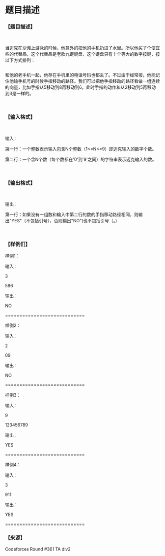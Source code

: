 # 题目描述


<h3>
【题目描述】
</h3>
<p>
<br/>
</p>
<p>
当迈克在沙滩上游泳的时候，他意外的把他的手机扔进了水里。所以他买了个便宜些的代替品，这个代替品是老款九键键盘，这个键盘只有十个等大的数字按键，按以下方式排列：
</p>
<img alt="" src="/upload/image/20160708/20160708213304_91624.png"/><br/>
<p>
和他的老手机一起，他存在手机里的电话号码也都丢了。不过由于经常按，他能记住他输手机号的时候手指移动的路径。我们可以把他手指移动的路径看做一组连续的向量，比如手指从5移动到8再移动到6，此时手指的动作和从2移动到5再移动到3是一样的。
</p>
<p>
<br/>
</p>
<h3>
【输入格式】
</h3>
<p>
<br/>
</p>
<p>
输入：
</p>
<p>
第一行：一个整数表示输入包含N个整数（1&lt;=N&lt;=9）即迈克输入的数字个数。
</p>
<p>
第二行：一个含N个数（每个数都在&#39;0&#39;到&#39;9&#39;之间）的字符串表示迈克输入的数。
</p>
<p>
<br/>
</p>
<h3>
【输出格式】
</h3>
<p>
<br/>
</p>
<p>
输出：
</p>
<p>
第一行：如果没有一组数和输入中第二行的数的手指移动路径相同，则输出&#34;YES&#34;（不包括引号），否则输出&#34;NO&#34;(也不包括引号（。)
</p>
<p>
<br/>
</p>
<h3>
【样例们】
</h3>
<p>
样例1：
</p>
<p>
输入：
</p>
<p>
3
</p>
<p>
586
</p>
<p>
输出：
</p>
<p>
NO
</p>
<p>
============================
</p>
<p>
样例2：
</p>
<p>
输入：
</p>
<p>
2
</p>
<p>
09
</p>
<p>
输出：
</p>
<p>
NO
</p>
<p>
============================
</p>
<p>
样例3：
</p>
<p>
输入：
</p>
<p>
9
</p>
<p>
123456789
</p>
<p>
输出：
</p>
<p>
YES
</p>
<p>
============================
</p>
<p>
样例4：
</p>
<p>
输入：
</p>
<p>
3
</p>
<p>
911
</p>
<p>
输出：
</p>
<p>
YES
</p>
<p>
============================
</p>
<h3>
【来源】
</h3>
<p>
Codeforces Round #361 TA div2
</p>
